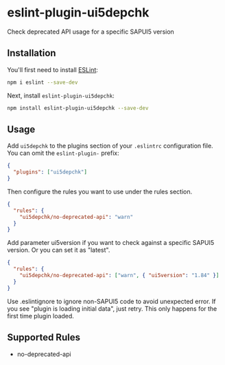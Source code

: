 # eslint-plugin-ui5depchk

Check deprecated API usage for a specific SAPUI5 version

## Installation

You'll first need to install [ESLint](https://eslint.org/):

```sh
npm i eslint --save-dev
```

Next, install `eslint-plugin-ui5depchk`:

```sh
npm install eslint-plugin-ui5depchk --save-dev
```

## Usage

Add `ui5depchk` to the plugins section of your `.eslintrc` configuration file. You can omit the `eslint-plugin-` prefix:

```json
{
  "plugins": ["ui5depchk"]
}
```

Then configure the rules you want to use under the rules section.

```json
{
  "rules": {
    "ui5depchk/no-deprecated-api": "warn"
  }
}
```

Add parameter ui5version if you want to check against a specific SAPUI5 version. Or you can set it as "latest".

```json
{
  "rules": {
    "ui5depchk/no-deprecated-api": ["warn", { "ui5version": "1.84" }]
  }
}
```

Use .eslintignore to ignore non-SAPUI5 code to avoid unexpected error.
If you see "plugin is loading initial data", just retry. This only happens for the first time plugin loaded.

## Supported Rules

- no-deprecated-api
